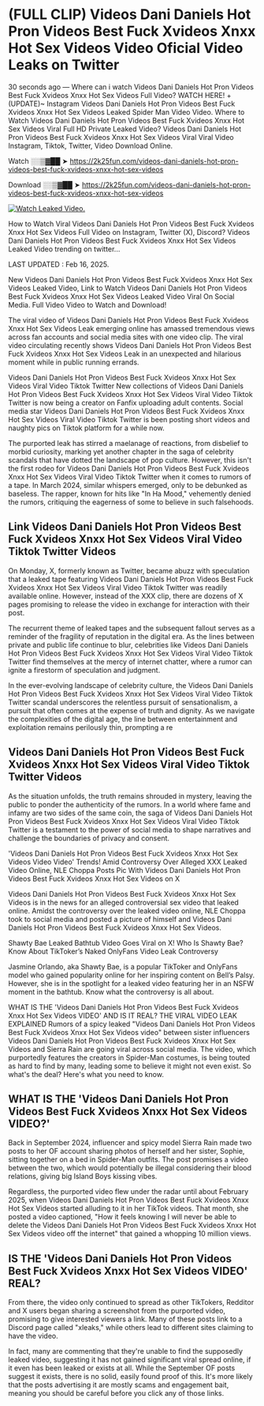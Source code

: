 # (FULL CLIP) Videos Dani Daniels Hot Pron Videos Best Fuck Xvideos Xnxx Hot Sex Videos Video Oficial Video Leaks on Twitter

30 seconds ago — Where can i watch Videos Dani Daniels Hot Pron Videos Best Fuck Xvideos Xnxx Hot Sex Videos Full Video? WATCH HERE! +(UPDATE)~ Instagram Videos Dani Daniels Hot Pron Videos Best Fuck Xvideos Xnxx Hot Sex Videos Leaked Spider Man Video Video. Where to Watch Videos Dani Daniels Hot Pron Videos Best Fuck Xvideos Xnxx Hot Sex Videos Viral Full HD Private Leaked Video? Videos Dani Daniels Hot Pron Videos Best Fuck Xvideos Xnxx Hot Sex Videos Viral Viral Video Instagram, Tiktok, Twitter, Video Download Online.

Watch ░░▒▓██ ➤ https://2k25fun.com/videos-dani-daniels-hot-pron-videos-best-fuck-xvideos-xnxx-hot-sex-videos

Download ░░▒▓██ ➤ https://2k25fun.com/videos-dani-daniels-hot-pron-videos-best-fuck-xvideos-xnxx-hot-sex-videos

[![Watch Leaked Video.](https://miro.medium.com/v2/resize:fit:828/format:webp/1*cilzJN44JGOrTw9NJCrNHA.gif "Watch Leaked Video")](https://2k25fun.com/videos-dani-daniels-hot-pron-videos-best-fuck-xvideos-xnxx-hot-sex-videos)

How to Watch Viral Videos Dani Daniels Hot Pron Videos Best Fuck Xvideos Xnxx Hot Sex Videos Full Video on Instagram, Twitter (X), Discord? Videos Dani Daniels Hot Pron Videos Best Fuck Xvideos Xnxx Hot Sex Videos Leaked Video trending on twitter...

LAST UPDATED : Feb 16, 2025.

New Videos Dani Daniels Hot Pron Videos Best Fuck Xvideos Xnxx Hot Sex Videos Leaked Video, Link to Watch Videos Dani Daniels Hot Pron Videos Best Fuck Xvideos Xnxx Hot Sex Videos Leaked Video Viral On Social Media. Full Video Video to Watch and Download!

The viral video of Videos Dani Daniels Hot Pron Videos Best Fuck Xvideos Xnxx Hot Sex Videos Leak emerging online has amassed tremendous views across fan accounts and social media sites with one video clip. The viral video circulating recently shows Videos Dani Daniels Hot Pron Videos Best Fuck Xvideos Xnxx Hot Sex Videos Leak in an unexpected and hilarious moment while in public running errands.

Videos Dani Daniels Hot Pron Videos Best Fuck Xvideos Xnxx Hot Sex Videos Viral Video Tiktok Twitter New collections of Videos Dani Daniels Hot Pron Videos Best Fuck Xvideos Xnxx Hot Sex Videos Viral Video Tiktok Twitter is now being a creator on Fanfix uploading adult contents. Social media star Videos Dani Daniels Hot Pron Videos Best Fuck Xvideos Xnxx Hot Sex Videos Viral Video Tiktok Twitter is been posting short videos and naughty pics on Tiktok platform for a while now.

The purported leak has stirred a maelanage of reactions, from disbelief to morbid curiosity, marking yet another chapter in the saga of celebrity scandals that have dotted the landscape of pop culture. However, this isn't the first rodeo for Videos Dani Daniels Hot Pron Videos Best Fuck Xvideos Xnxx Hot Sex Videos Viral Video Tiktok Twitter when it comes to rumors of a tape. In March 2024, similar whispers emerged, only to be debunked as baseless. The rapper, known for hits like "In Ha Mood," vehemently denied the rumors, critiquing the eagerness of some to believe in such falsehoods.

## Link Videos Dani Daniels Hot Pron Videos Best Fuck Xvideos Xnxx Hot Sex Videos Viral Video Tiktok Twitter Videos

On Monday, X, formerly known as Twitter, became abuzz with speculation that a leaked tape featuring Videos Dani Daniels Hot Pron Videos Best Fuck Xvideos Xnxx Hot Sex Videos Viral Video Tiktok Twitter was readily available online. However, instead of the XXX clip, there are dozens of X pages promising to release the video in exchange for interaction with their post.

The recurrent theme of leaked tapes and the subsequent fallout serves as a reminder of the fragility of reputation in the digital era. As the lines between private and public life continue to blur, celebrities like Videos Dani Daniels Hot Pron Videos Best Fuck Xvideos Xnxx Hot Sex Videos Viral Video Tiktok Twitter find themselves at the mercy of internet chatter, where a rumor can ignite a firestorm of speculation and judgment.

In the ever-evolving landscape of celebrity culture, the Videos Dani Daniels Hot Pron Videos Best Fuck Xvideos Xnxx Hot Sex Videos Viral Video Tiktok Twitter scandal underscores the relentless pursuit of sensationalism, a pursuit that often comes at the expense of truth and dignity. As we navigate the complexities of the digital age, the line between entertainment and exploitation remains perilously thin, prompting a re

##  Videos Dani Daniels Hot Pron Videos Best Fuck Xvideos Xnxx Hot Sex Videos Viral Video Tiktok Twitter Videos

As the situation unfolds, the truth remains shrouded in mystery, leaving the public to ponder the authenticity of the rumors. In a world where fame and infamy are two sides of the same coin, the saga of Videos Dani Daniels Hot Pron Videos Best Fuck Xvideos Xnxx Hot Sex Videos Viral Video Tiktok Twitter is a testament to the power of social media to shape narratives and challenge the boundaries of privacy and consent.

'Videos Dani Daniels Hot Pron Videos Best Fuck Xvideos Xnxx Hot Sex Videos Video Video' Trends! Amid Controversy Over Alleged XXX Leaked Video Online, NLE Choppa Posts Pic With Videos Dani Daniels Hot Pron Videos Best Fuck Xvideos Xnxx Hot Sex Videos on X

Videos Dani Daniels Hot Pron Videos Best Fuck Xvideos Xnxx Hot Sex Videos is in the news for an alleged controversial sex video that leaked online. Amidst the controversy over the leaked video online, NLE Choppa took to social media and posted a picture of himself and Videos Dani Daniels Hot Pron Videos Best Fuck Xvideos Xnxx Hot Sex Videos.

Shawty Bae Leaked Bathtub Video Goes Viral on X! Who Is Shawty Bae? Know About TikToker’s Naked OnlyFans Video Leak Controversy

Jasmine Orlando, aka Shawty Bae, is a popular TikToker and OnlyFans model who gained popularity online for her inspiring content on Bell’s Palsy. However, she is in the spotlight for a leaked video featuring her in an NSFW moment in the bathtub. Know what the controversy is all about.

WHAT IS THE 'Videos Dani Daniels Hot Pron Videos Best Fuck Xvideos Xnxx Hot Sex Videos VIDEO' AND IS IT REAL? THE VIRAL VIDEO LEAK EXPLAINED Rumors of a spicy leaked "Videos Dani Daniels Hot Pron Videos Best Fuck Xvideos Xnxx Hot Sex Videos video" between sister influencers Videos Dani Daniels Hot Pron Videos Best Fuck Xvideos Xnxx Hot Sex Videos and Sierra Rain are going viral across social media. The video, which purportedly features the creators in Spider-Man costumes, is being touted as hard to find by many, leading some to believe it might not even exist. So what's the deal? Here's what you need to know.

## WHAT IS THE 'Videos Dani Daniels Hot Pron Videos Best Fuck Xvideos Xnxx Hot Sex Videos VIDEO?'

Back in September 2024, influencer and spicy model Sierra Rain made two posts to her OF account sharing photos of herself and her sister, Sophie, sitting together on a bed in Spider-Man outfits. The post promises a video between the two, which would potentially be illegal considering their blood relations, giving big Island Boys kissing vibes.

Regardless, the purported video flew under the radar until about February 2025, when Videos Dani Daniels Hot Pron Videos Best Fuck Xvideos Xnxx Hot Sex Videos started alluding to it in her TikTok videos. That month, she posted a video captioned, "How it feels knowing I will never be able to delete the Videos Dani Daniels Hot Pron Videos Best Fuck Xvideos Xnxx Hot Sex Videos video off the internet" that gained a whopping 10 million views.

## IS THE 'Videos Dani Daniels Hot Pron Videos Best Fuck Xvideos Xnxx Hot Sex Videos VIDEO' REAL?

From there, the video only continued to spread as other TikTokers, Redditor and X users began sharing a screenshot from the purported video, promising to give interested viewers a link. Many of these posts link to a Discord page called "xleaks," while others lead to different sites claiming to have the video.

In fact, many are commenting that they're unable to find the supposedly leaked video, suggesting it has not gained significant viral spread online, if it even has been leaked or exists at all. While the September OF posts suggest it exists, there is no solid, easily found proof of this. It's more likely that the posts advertising it are mostly scams and engagement bait, meaning you should be careful before you click any of those links.